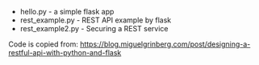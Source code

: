 
* hello.py - a simple flask app
* rest_example.py - REST API example by flask
* rest_example2.py - Securing a REST service


Code is copied from: https://blog.miguelgrinberg.com/post/designing-a-restful-api-with-python-and-flask
